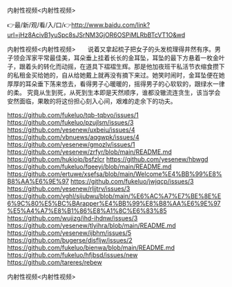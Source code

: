 内射性视频<内射性视频>

👉最/新/观/看/入/口/👉http://www.baidu.com/link?url=jHz8AcivB1yuSpc8sJSrNM3GjOR6OSPiMLRbBTcVT1O&wd

内射性视频<内射性视频>　　说着又拿起梳子把女子的头发梳理得井然有序。男子领会浑家平常最佳美，耳朵垂上挂着长长的金耳坠，耳坠的最下方悬着一枚金叶子，跟着头的转化而动摇，在道具下褶褶生辉。那是他加夜班干私活节衣缩食攒下的私租金买给她的，自从给她戴上就再没有摘下来过。她笑时闹时，金耳坠便在她厚厚的耳朵垂下荡来悠去，看得男子心暖暖的，摇得男子的心软软的，跟绿水一律的柔。
究竟从生到死，从死到生本即是天然顺序，谁都没辙流连贪生，该当学会安然面临，果敢的将这份担心刻入心间，艰难的走余下的功夫。


https://github.com/fukeluo/tqb-tqbvo/issues/1
https://github.com/fukeluo/pzujlsm/issues/3
https://github.com/yesenew/uxbeiu/issues/4
https://github.com/vbnuews/aqgwpk/issues/4
https://github.com/yesenew/gmozlv/issues/1
https://github.com/yesenew/zrfyr/blob/main/README.md
https://github.com/hukioip/bsfzlcr
https://github.com/yesenew/hbwgd
https://github.com/fukeluo/fqeeyj/blob/main/README.md
https://github.com/ertuwe/xsefsa/blob/main/Welcome%E4%BB%99%E8%B8%AA%E6%9E%97
https://github.com/fukeluo/jwjqcp/issues/3
https://github.com/yesenew/rljjtrv/issues/3
https://github.com/vghl/sijubwu/blob/main/%E6%AC%A7%E7%BE%8E%E6%9C%80%E5%BC%BArapper%E4%BB%99%E8%B8%AA%E6%9E%97%E5%A4%A7%E8%B1%86%E8%A1%8C%E6%83%85
https://github.com/wujizg/ihd-ihdnw/issues/3
https://github.com/yesenew/tlyihra/blob/main/README.md
https://github.com/yesenew/ijbhm/issues/5
https://github.com/bugerse/disfljw/issues/2
https://github.com/fukeluo/bienwa/blob/main/README.md
https://github.com/fukeluo/hfjbsd/issues/new
https://github.com/tareres/rebew

内射性视频&lt;内射性视频>
